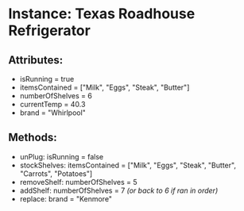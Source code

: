 # Instance: Texas Roadhouse Refrigerator

## Attributes:

* isRunning = true
* itemsContained = ["Milk", "Eggs", "Steak", "Butter"]
* numberOfShelves = 6
* currentTemp = 40.3
* brand = "Whirlpool"


## Methods:

* unPlug: isRunning = false
* stockShelves: itemsContained = ["Milk", "Eggs", "Steak", "Butter", "Carrots", "Potatoes"]
* removeShelf: numberOfShelves = 5
* addShelf: numberOfShelves = 7 _(or back to 6 if ran in order)_
* replace: brand = "Kenmore"
